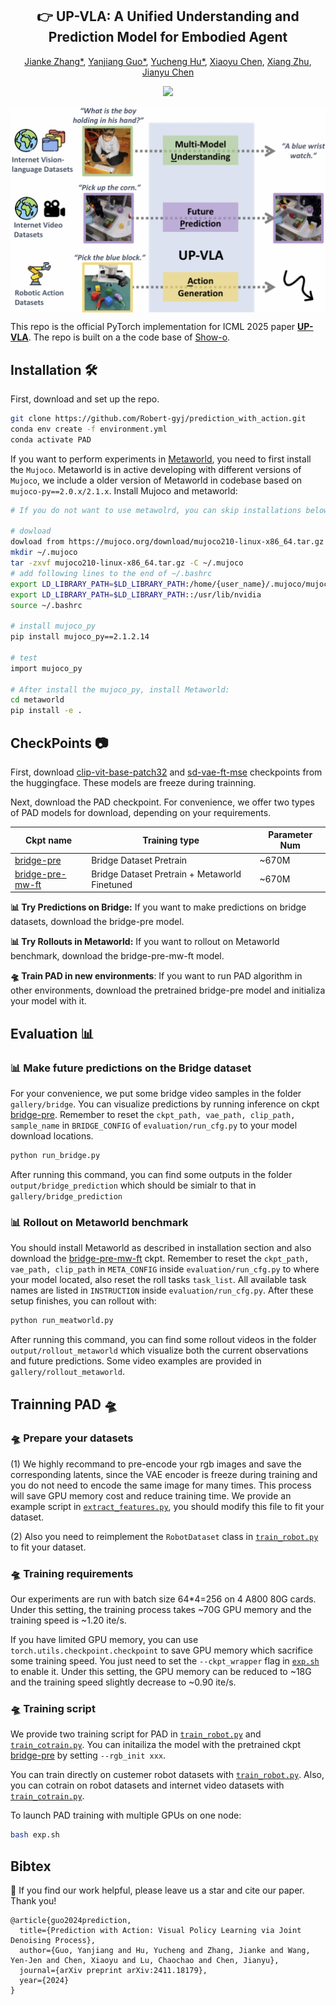 <div align="center">
<h2><center>👉 UP-VLA: A Unified Understanding and Prediction Model for Embodied Agent</h2>

[Jianke Zhang*](), [Yanjiang Guo*](), [Yucheng Hu*](), [Xiaoyu Chen](), [Xiang Zhu](), [Jianyu Chen]()


<a href='https://arxiv.org/abs/2501.18867'><img src='https://img.shields.io/badge/ArXiv-2501.18867-red'></a> 
<!-- <a href='https://sites.google.com/view/pad-paper'><img src='https://img.shields.io/badge/Project-Page-Blue'></a>  -->

</div>
<div align=center>
<img src="gallery/upvla.png" alt="UP-VLA samples" align="middle"/>
</div>



This repo is the official PyTorch implementation for ICML 2025 paper [**UP-VLA**](https://arxiv.org/abs/2501.18867). The repo is built on a the code base of [Show-o](https://github.com/showlab/Show-o).

<!-- ## Friendship Link 🔥

🔥🔥🔥**Dec. 2024:** We are excited to announce our latest work [**Video Prediction Policy: A Generalist Robot Policy with Predictive Visual Representations**](https://video-prediction-policy.github.io/) which is even stronger and faster. Video-Prediction-Policy finetune a video foundation model on manipulation domain with internet maniplation datasets to guide action learning. -->


##  Installation 🛠️
First, download and set up the repo.

```bash
git clone https://github.com/Robert-gyj/prediction_with_action.git
conda env create -f environment.yml
conda activate PAD
```


If you want to perform experiments in [Metaworld](https://github.com/Farama-Foundation/Metaworld), you need to first install the `Mujoco`. Metaworld is in active developing with different versions of `Mujoco`, we include a older version of Metaworld in codebase based on `mujoco-py==2.0.x/2.1.x`. 
Install Mujoco and metaworld:
```bash
# If you do not want to use metawolrd, you can skip installations below.

# dowload
dowload from https://mujoco.org/download/mujoco210-linux-x86_64.tar.gz
mkdir ~/.mujoco
tar -zxvf mujoco210-linux-x86_64.tar.gz -C ~/.mujoco
# add following lines to the end of ~/.bashrc
export LD_LIBRARY_PATH=$LD_LIBRARY_PATH:/home/{user_name}/.mujoco/mujoco210/bin
export LD_LIBRARY_PATH=$LD_LIBRARY_PATH::/usr/lib/nvidia
source ~/.bashrc

# install mujoco_py
pip install mujoco_py==2.1.2.14

# test
import mujoco_py

# After install the mujoco_py, install Metaworld:
cd metaworld
pip install -e .
```


## CheckPoints 📷
First, download [clip-vit-base-patch32](https://huggingface.co/openai/clip-vit-base-patch32) and [sd-vae-ft-mse](https://huggingface.co/stabilityai/sd-vae-ft-mse) checkpoints from the huggingface. These models are freeze during trainning.

Next, download the PAD checkpoint. For convenience, we offer two types of PAD models for download, depending on your requirements.

| Ckpt name     | Training type | Parameter Num |
|---------------|------------------|---------|
| [bridge-pre](https://huggingface.co/yjguo/pad_bridge_pre/tree/main) | Bridge Dataset Pretrain         | ~670M    |
| [bridge-pre-mw-ft](https://huggingface.co/yjguo/pad_bridge_pre/tree/main) |    Bridge Dataset Pretrain + Metaworld Finetuned      | ~670M    |


**📊 Try Predictions on Bridge:** If you want to make predictions on bridge datasets, download the bridge-pre model.

**📊 Try Rollouts in Metaworld:** If you want to rollout on Metaworld benchmark, download the bridge-pre-mw-ft model.

**🛸 Train PAD in new environments**: If you want to run PAD algorithm in other environments, download the pretrained bridge-pre model and initializa your model with it.




## Evaluation 📊
### 📊 Make future predictions on the Bridge dataset
For your convenience, we put some bridge video samples in the folder `gallery/bridge`. You can visualize predictions by running inference on ckpt [bridge-pre](https://github.com/Robert-gyj/Prediction_with_Action). Remember to reset the `ckpt_path, vae_path, clip_path, sample_name` in `BRIDGE_CONFIG` of `evaluation/run_cfg.py` to your model download locations.

```bash
python run_bridge.py
```

After running this command, you can find some outputs in the folder `output/bridge_prediction` which should be simialr to that in `gallery/bridge_prediction`


### 📊 Rollout on Metaworld benchmark
You should install Metaworld as described in installation section and also download the [bridge-pre-mw-ft](https://github.com/Robert-gyj/Prediction_with_Action) ckpt.  Remember to reset the `ckpt_path, vae_path, clip_path` in `META_CONFIG` inside `evaluation/run_cfg.py` to where your model located, also reset the roll tasks `task_list`. All available task names are listed in `INSTRUCTION` inside `evaluation/run_cfg.py`.  After these setup finishes, you can rollout with:

```bash
python run_meatworld.py
```

After running this command, you can find some rollout videos in the folder `output/rollout_metaworld` which visualize both the current observations and future predictions. Some video examples are provided in `gallery/rollout_metaworld`.



## Trainning PAD 🛸 


### 🛸 Prepare your datasets
(1) We highly recommand to pre-encode your rgb images and save the corresponding latents, since the VAE encoder is freeze during training and you do not need to encode the same image for many times. This process will save GPU memory cost and reduce training time. We provide an example script in [`extract_features.py`](extract_features.py), you should modify this file to fit your dataset.

(2) Also you need to reimplement the `RobotDataset` class in [`train_robot.py`](train_robot.py) to fit your dataset.

### 🛸 Training requirements
Our experiments are run with batch size 64*4=256 on 4 A800 80G cards. Under this setting, the training process takes ~70G GPU memory and the training speed is ~1.20 ite/s. 

If you have limited GPU memory, you can use `torch.utils.checkpoint.checkpoint` to save GPU memory which sacrifice some training speed. You just need to set the `--ckpt_wrapper` flag in [`exp.sh`](exp.sh) to enable it. Under this setting, the GPU memory can be reduced to ~18G and the training speed slightly decrease to ~0.90 ite/s. 

### 🛸 Training script
We provide two training script for PAD in [`train_robot.py`](train_robot.py) and [`train_cotrain.py`](train_cotrain.py). You can initailiza the model with the pretrained ckpt [bridge-pre](https://github.com/Robert-gyj/Prediction_with_Action) by setting `--rgb_init xxx`.

You can train directly on custemer robot datasets with [`train_robot.py`](train_robot.py). Also, you can cotrain on robot datasets and internet video datasets with [`train_cotrain.py`](train_cotrain.py).


To launch PAD training with multiple GPUs on one node:
```bash
bash exp.sh
```



## Bibtex 
🌟 If you find our work helpful, please leave us a star and cite our paper. Thank you!
```
@article{guo2024prediction,
  title={Prediction with Action: Visual Policy Learning via Joint Denoising Process},
  author={Guo, Yanjiang and Hu, Yucheng and Zhang, Jianke and Wang, Yen-Jen and Chen, Xiaoyu and Lu, Chaochao and Chen, Jianyu},
  journal={arXiv preprint arXiv:2411.18179},
  year={2024}
}
